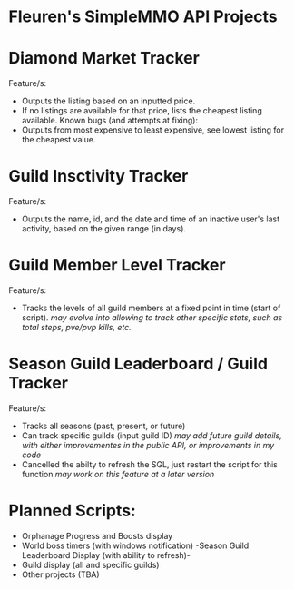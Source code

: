 # Fleuren's SimpleMMO API Projects
# Diamond Market Tracker
Feature/s:
- Outputs the listing based on an inputted price.
- If no listings are available for that price, lists the cheapest listing available.
Known bugs (and attempts at fixing):
- Outputs from most expensive to least expensive, see lowest listing for the cheapest value.

# Guild Insctivity Tracker
Feature/s:
- Outputs the name, id, and the date and time of an inactive user's last activity, based on the given range (in days).

# Guild Member Level Tracker
Feature/s:
- Tracks the levels of all guild members at a fixed point in time (start of script).
*may evolve into allowing to track other specific stats, such as total steps, pve/pvp kills, etc.*

# Season Guild Leaderboard / Guild Tracker
Feature/s:
- Tracks all seasons (past, present, or future)
- Can track specific guilds (input guild ID)
*may add future guild details, with either improvementes in the public API, or improvements in my code*
- Cancelled the abilty to refresh the SGL, just restart the script for this function
*may work on this feature at a later version*

# Planned Scripts:
- Orphanage Progress and Boosts display
- World boss timers (with windows notification)
-Season Guild Leaderboard Display (with ability to refresh)-
- Guild display (all and specific guilds)
- Other projects (TBA)
